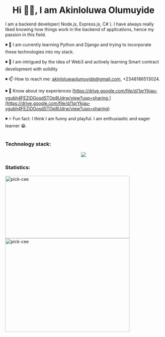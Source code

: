 <h1 align="center"> Hi 🖐🏾, I am Akinloluwa Olumuyide</h1>
                                                        
I am a backend developer( Node.js, Express.js, C# ). I have always really liked knowing how things work in the backend of applications, hence my passion in this field.

◾ 🔭 I am currently learning Python and Django and trying to incorporate these technologies into my stack.

◾ 🌱 I am intrigued by the idea of Web3 and actively learning Smart contract development with solidity

◾ 📫 How to reach me: akinloluwaolumuyide@gmail.com, +2348186513024.

◾ 📄 Know about my experiences [https://drive.google.com/file/d/1qrYkjau-vgubh4FEZiDGosdSTOp8Udrw/view?usp=sharing.](https://drive.google.com/file/d/1qrYkjau-vgubh4FEZiDGosdSTOp8Udrw/view?usp=sharing)

◾ ⚡ Fun fact: I think I am funny and playful. I am enthusiastic and eager learner 😁.
<br></br>

### Technology stack:

<p align="center">
  <a href="https://skillicons.dev">
    <img src="https://skillicons.dev/icons?i=git,github,js,ts,cs,express,mongodb,mysql,nestjs,nodejs,postgres,py,aws" />
  </a>
</p>

<!-- <img src="https://img.shields.io/badge/-Node.js-339933?style=round-square&logo=Node.js&logoColor=black" alt="Node.js" align= "left " width= "80"/> &nbsp;&nbsp;
<img src="https://img.shields.io/badge/Railway-131415?style=round-squarefor-the-badge&logo=railway&logoColor=black" alt="Railway" width = "90" align ="left "/> &nbsp;&nbsp;
<img src="https://img.shields.io/badge/MongoDB-4EA94B?style=round-squarefor-the-badge&logo=mongodb&logoColor=black" alt="MongoDB" width = "90" align ="left "/> &nbsp;&nbsp;
<img src="https://img.shields.io/badge/MySQL-005C84?style=round-squarefor-the-badge&logo=mysql&logoColor=white
" alt="MySQL" width = "75" align ="left "/> &nbsp;&nbsp;
<img src="https://img.shields.io/badge/PostgreSQL-316192?style=round-squarefor-the-badge&logo=postgresql&logoColor=white" alt="PostgreSQL" width = "100" align ="left "/>&nbsp;&nbsp;
<img src="https://img.shields.io/badge/Express.js-000000?style=round-squarefor-the-badge&logo=express&logoColor=black" alt="Express" width = "100" align ="left "/>&nbsp;&nbsp;
<img src="https://img.shields.io/badge/C%23-239120?style=round-squarefor-the-badge&logo=c-sharp&logoColor=white
" alt="C#" width = "" height ="25" align ="left "/>&nbsp;&nbsp;
<img src="https://img.shields.io/badge/JavaScript-323330?style=round-squarefor-the-badge&logo=javascript&logoColor=F7DF1E" alt="JavaScript" width = "105" height ="" align ="left "/>&nbsp;&nbsp;
<img src="https://img.shields.io/badge/TypeScript-007ACC?style=round-squarefor-the-badge&logo=typescript&logoColor=white
" alt="TypeScript" width = "105" height ="" align ="left "/>&nbsp;&nbsp;
<img src="https://img.shields.io/badge/Python-FFD43B?style=round-squarefor-the-badge&logo=python&logoColor=blue" alt="Python" width = "85" height ="" align ="left "/>&nbsp;&nbsp; -->

### Statistics:

<div align-items="left" justify-content = "center" display="inline-block">
<img src="https://github-readme-stats.vercel.app/api/top-langs/?username=pick-cee&layout=compact&theme=radical" alt="pick-cee" align="left " width="400" height="200" display="inline-block" /></div>
<div><img src="https://github-readme-stats.vercel.app/api?username=pick-cee&show_icons=true&theme=radical" alt="pick-cee" align="left " width="400" height="300" /></div>
